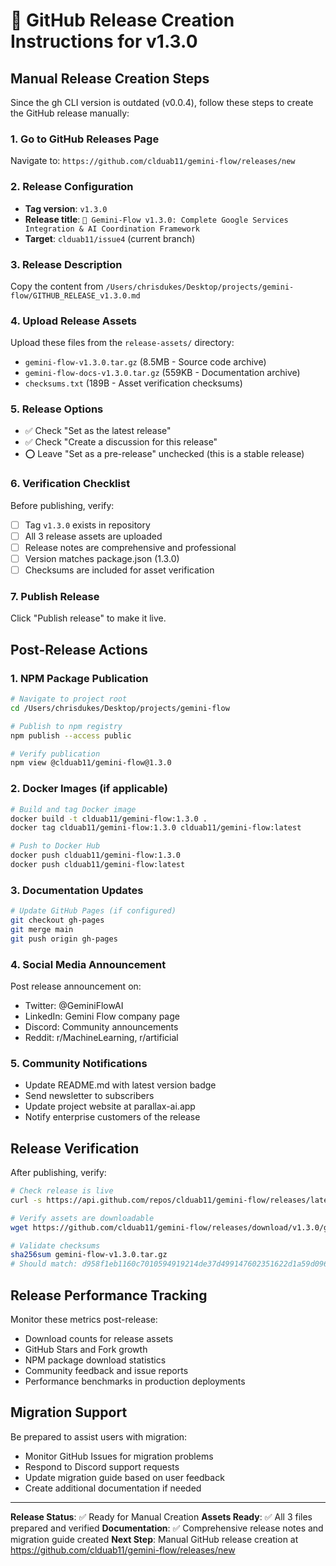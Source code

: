 # 🚀 GitHub Release Creation Instructions for v1.3.0

## Manual Release Creation Steps

Since the gh CLI version is outdated (v0.0.4), follow these steps to create the GitHub release manually:

### 1. Go to GitHub Releases Page
Navigate to: `https://github.com/clduab11/gemini-flow/releases/new`

### 2. Release Configuration
- **Tag version**: `v1.3.0`
- **Release title**: `🚀 Gemini-Flow v1.3.0: Complete Google Services Integration & AI Coordination Framework`
- **Target**: `clduab11/issue4` (current branch)

### 3. Release Description
Copy the content from `/Users/chrisdukes/Desktop/projects/gemini-flow/GITHUB_RELEASE_v1.3.0.md`

### 4. Upload Release Assets
Upload these files from the `release-assets/` directory:
- `gemini-flow-v1.3.0.tar.gz` (8.5MB - Source code archive)
- `gemini-flow-docs-v1.3.0.tar.gz` (559KB - Documentation archive)  
- `checksums.txt` (189B - Asset verification checksums)

### 5. Release Options
- ✅ Check "Set as the latest release"
- ✅ Check "Create a discussion for this release"
- ⭕ Leave "Set as a pre-release" unchecked (this is a stable release)

### 6. Verification Checklist
Before publishing, verify:
- [ ] Tag `v1.3.0` exists in repository
- [ ] All 3 release assets are uploaded
- [ ] Release notes are comprehensive and professional
- [ ] Version matches package.json (1.3.0)
- [ ] Checksums are included for asset verification

### 7. Publish Release
Click "Publish release" to make it live.

## Post-Release Actions

### 1. NPM Package Publication
```bash
# Navigate to project root
cd /Users/chrisdukes/Desktop/projects/gemini-flow

# Publish to npm registry
npm publish --access public

# Verify publication
npm view @clduab11/gemini-flow@1.3.0
```

### 2. Docker Images (if applicable)
```bash
# Build and tag Docker image
docker build -t clduab11/gemini-flow:1.3.0 .
docker tag clduab11/gemini-flow:1.3.0 clduab11/gemini-flow:latest

# Push to Docker Hub
docker push clduab11/gemini-flow:1.3.0
docker push clduab11/gemini-flow:latest
```

### 3. Documentation Updates
```bash
# Update GitHub Pages (if configured)
git checkout gh-pages
git merge main
git push origin gh-pages
```

### 4. Social Media Announcement
Post release announcement on:
- Twitter: @GeminiFlowAI
- LinkedIn: Gemini Flow company page
- Discord: Community announcements
- Reddit: r/MachineLearning, r/artificial

### 5. Community Notifications
- Update README.md with latest version badge
- Send newsletter to subscribers
- Update project website at parallax-ai.app
- Notify enterprise customers of the release

## Release Verification

After publishing, verify:
```bash
# Check release is live
curl -s https://api.github.com/repos/clduab11/gemini-flow/releases/latest | jq '.tag_name'

# Verify assets are downloadable
wget https://github.com/clduab11/gemini-flow/releases/download/v1.3.0/gemini-flow-v1.3.0.tar.gz

# Validate checksums
sha256sum gemini-flow-v1.3.0.tar.gz
# Should match: d958f1eb1160c7010594919214de37d499147602351622d1a59d096f7882b443
```

## Release Performance Tracking

Monitor these metrics post-release:
- Download counts for release assets
- GitHub Stars and Fork growth
- NPM package download statistics
- Community feedback and issue reports
- Performance benchmarks in production deployments

## Migration Support

Be prepared to assist users with migration:
- Monitor GitHub Issues for migration problems
- Respond to Discord support requests
- Update migration guide based on user feedback
- Create additional documentation if needed

---

**Release Status**: ✅ Ready for Manual Creation
**Assets Ready**: ✅ All 3 files prepared and verified
**Documentation**: ✅ Comprehensive release notes and migration guide created
**Next Step**: Manual GitHub release creation at https://github.com/clduab11/gemini-flow/releases/new